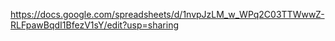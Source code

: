 <p><a href="https://docs.google.com/spreadsheets/d/1nvpJzLM_w_WPq2C03TTWwwZ-RLFpawBqdI1BfezV1sY/edit?usp=sharing">https://docs.google.com/spreadsheets/d/1nvpJzLM_w_WPq2C03TTWwwZ-RLFpawBqdI1BfezV1sY/edit?usp=sharing</a></p>